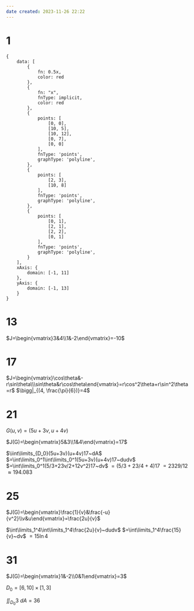 ```yaml
---
date created: 2023-11-26 22:22
---
```


# 1

```function-plot
{
	data: [
		{
			fn: 0.5x,
			color: red
		},
		{
			fn: "x",
			fnType: implicit,
			color: red
		},
		{
			points: [
				[0, 0],
				[10, 5],
				[10, 12],
				[0, 7],
				[0, 0]
			],
			fnType: 'points',
			graphType: 'polyline',
		},
		{
			points: [
				[2, 3],
				[10, 8]
			],
			fnType: 'points',
			graphType: 'polyline',
		},
		{
			points: [
				[0, 1],
				[2, 1],
				[2, 2],
				[0, 1]
			],
			fnType: 'points',
			graphType: 'polyline',
		}
	],
	xAxis: {
		domain: [-1, 11]
	},
	yAxis: {
		domain: [-1, 13]
	}
}
```

# 13

$J=\begin{vmatrix}3&4\\1&-2\end{vmatrix}=-10$

# 17

$J=\begin{vmatrix}\cos\theta&-r\sin\theta\\\sin\theta&r\cos\theta\end{vmatrix}=r\cos^2\theta+r\sin^2\theta=r$
$\bigg|_{(4, \frac{\pi}{6})}=4$

# 21

$G(u,v)=(5u+3v,u+4v)$

$J(G)=\begin{vmatrix}5&3\\1&4\end{vmatrix}=17$

$\iint\limits_{D_0}(5u+3v)(u+4v)17~dA$
$=\int\limits_0^1\int\limits_0^1(5u+3v)(u+4v)17~dudv$
$=\int\limits_0^1(5/3+23v/2+12v^2)17~dv$
$=(5/3+23/4+4)17$
$=2329/12$
$\approx194.083$

# 25

$J(G)=\begin{vmatrix}\frac{1}{v}&\frac{-u}{v^2}\\v&u\end{vmatrix}=\frac{2u}{v}$

$\int\limits_1^4\int\limits_1^4\frac{2u}{v}~dudv$
$=\int\limits_1^4\frac{15}{v}~dv$
$=15\ln4$

# 31

$J(G)=\begin{vmatrix}1&-2\\0&1\end{vmatrix}=3$

$D_0=[6,10]\times[1,3]$

$\iint_{D_0}3~dA=36$
